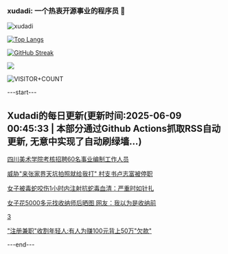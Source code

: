 ### xudadi: 一个热衷开源事业的程序员 👋

![xudadi](https://github-readme-stats-git-masterorgs-github-readme-stats-team.vercel.app/api?username=xudadi)

[![Top Langs](https://github-readme-stats.vercel.app/api/top-langs/?username=xudadi)](https://github.com/anuraghazra/github-readme-stats)

[![GitHub Streak](https://streak-stats.demolab.com?user=xudadi&locale=zh_Hans)](https://git.io/streak-stats)

![](https://raw.githubusercontent.com/xudadi/xudadi/main/assets/github-contribution-grid-snake.svg)

![VISITOR+COUNT](https://komarev.com/ghpvc/?username=xudadi&label=VISITOR+COUNT)


---start---

## Xudadi的每日更新(更新时间:2025-06-09 00:45:33 | 本部分通过Github Actions抓取RSS自动更新, 无意中实现了自动刷绿墙...)

[四川美术学院考核招聘60名事业编制工作人员](https://www.gongkaoleida.com/article/2438257)

[威胁"来张家界天坑拍照就给我打" 村支书卢志富被停职](https://m.163.com/news/article/K1I7NBIT05345ARG.html)

[女子被毒蛇咬伤1小时内注射抗蛇毒血清：严重时如针扎](https://m.163.com/news/article/K1I97B3Q051492T3.html)

[女子花5000多元找收纳师后晒图 网友：我以为是收纳前](https://m.163.com/news/article/K1I7T39V0514R9OJ.html)

[3](https://m.163.com/touch/news/sub/domestic)

["注册兼职"收割年轻人:有人为赚100元背上50万"欠款"](https://m.163.com/news/article/K1I3NO06053469LG.html)

---end---
